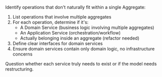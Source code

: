Identify operations that don't naturally fit within a single Aggregate:

1. List operations that involve multiple aggregates
2. For each operation, determine if it's:
   - A Domain Service (business logic involving multiple aggregates)
   - An Application Service (orchestration/workflow)
   - Actually belonging inside an aggregate (refactor needed)
3. Define clear interfaces for domain services
4. Ensure domain services contain only domain logic, no infrastructure concerns

Question whether each service truly needs to exist or if the model needs restructuring.